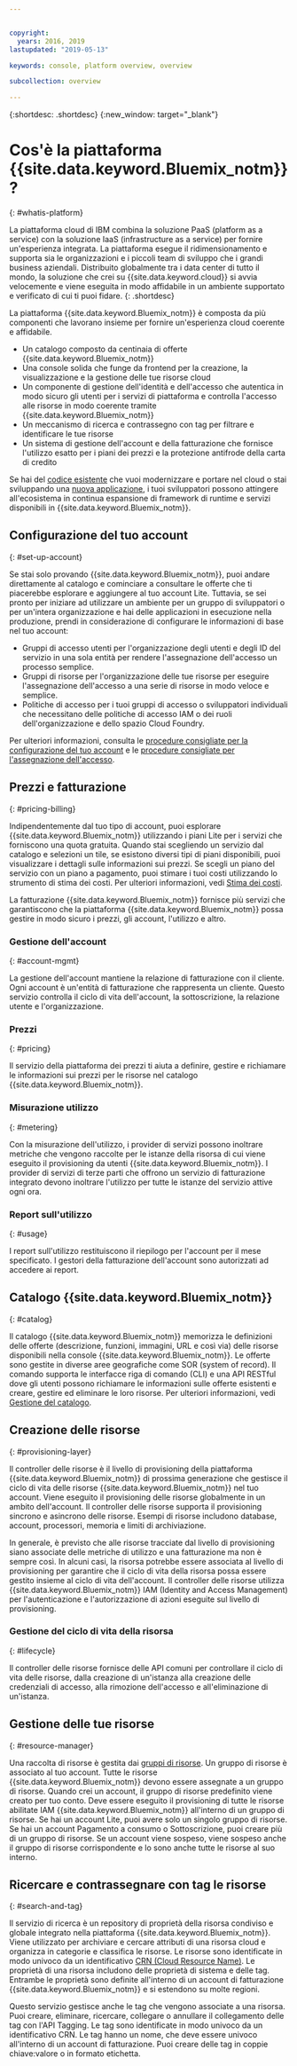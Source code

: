 ```yaml
---


copyright:
  years: 2016, 2019
lastupdated: "2019-05-13"

keywords: console, platform overview, overview

subcollection: overview

---
```


{:shortdesc: .shortdesc}
{:new_window: target="_blank"}

# Cos'è la piattaforma {{site.data.keyword.Bluemix_notm}}?
{: #whatis-platform}

La piattaforma cloud di IBM combina la soluzione PaaS (platform as a service) con la soluzione IaaS (infrastructure as a service) per fornire un'esperienza integrata. La piattaforma esegue il ridimensionamento e supporta sia le organizzazioni e i piccoli team di sviluppo che i grandi business aziendali. Distribuito globalmente tra i data center di tutto il mondo, la soluzione che crei su {{site.data.keyword.cloud}} si avvia velocemente e viene eseguita in modo affidabile in un ambiente supportato e verificato di cui ti puoi fidare.
{: .shortdesc}

La piattaforma {{site.data.keyword.Bluemix_notm}} è composta da più componenti che lavorano insieme per fornire un'esperienza cloud coerente e affidabile. 

  * Un catalogo composto da centinaia di offerte {{site.data.keyword.Bluemix_notm}}
  * Una console solida che funge da frontend per la creazione, la visualizzazione e la gestione delle tue risorse cloud
  * Un componente di gestione dell'identità e dell'accesso che autentica in modo sicuro gli utenti per i servizi di piattaforma e controlla l'accesso alle risorse in modo coerente tramite {{site.data.keyword.Bluemix_notm}}
  * Un meccanismo di ricerca e contrassegno con tag per filtrare e identificare le tue risorse
  * Un sistema di gestione dell'account e della fatturazione che fornisce l'utilizzo esatto per i piani dei prezzi e la protezione antifrode della carta di credito

Se hai del [codice esistente](/docs/apps/tutorials?topic=creating-apps-tutorial-byoc#tutorial-byoc) che vuoi modernizzare e portare nel cloud o stai sviluppando una [nuova applicazione](/docs/apps/tutorials?topic=creating-apps-tutorial-starterkit), i tuoi sviluppatori possono attingere all'ecosistema in continua espansione di framework di runtime e servizi disponibili in {{site.data.keyword.Bluemix_notm}}.

## Configurazione del tuo account
{: #set-up-account}

Se stai solo provando {{site.data.keyword.Bluemix_notm}}, puoi andare direttamente al catalogo e cominciare a consultare le offerte che ti piacerebbe esplorare e aggiungere al tuo account Lite. Tuttavia, se sei pronto per iniziare ad utilizzare un ambiente per un gruppo di sviluppatori o per un'intera organizzazione e hai delle applicazioni in esecuzione nella produzione, prendi in considerazione di configurare le informazioni di base nel tuo account:

* Gruppi di accesso utenti per l'organizzazione degli utenti e degli ID del servizio in una sola entità per rendere l'assegnazione dell'accesso un processo semplice.
* Gruppi di risorse per l'organizzazione delle tue risorse per eseguire l'assegnazione dell'accesso a una serie di risorse in modo veloce e semplice.
* Politiche di accesso per i tuoi gruppi di accesso o sviluppatori individuali che necessitano delle politiche di accesso IAM o dei ruoli dell'organizzazione e dello spazio Cloud Foundry.

Per ulteriori informazioni, consulta le [procedure consigliate per la configurazione del tuo account](/docs/account?topic=account-account_setup) e le [procedure consigliate per l'assegnazione dell'accesso](/docs/iam?topic=iam-account_setup). 

## Prezzi e fatturazione
{: #pricing-billing}

Indipendentemente dal tuo tipo di account, puoi esplorare {{site.data.keyword.Bluemix_notm}} utilizzando i piani Lite per i servizi che forniscono una quota gratuita. Quando stai scegliendo un servizio dal catalogo e selezioni un tile, se esistono diversi tipi di piani disponibili, puoi visualizzare i dettagli sulle informazioni sui prezzi. Se scegli un piano del servizio con un piano a pagamento, puoi stimare i tuoi costi utilizzando lo strumento di stima dei costi. Per ulteriori informazioni, vedi [Stima dei costi](/docs/billing-usage?topic=billing-usage-cost).

La fatturazione {{site.data.keyword.Bluemix_notm}} fornisce più servizi che garantiscono che la piattaforma {{site.data.keyword.Bluemix_notm}} possa gestire in modo sicuro i prezzi, gli account, l'utilizzo e altro.

### Gestione dell'account
{: #account-mgmt}

La gestione dell'account mantiene la relazione di fatturazione con il cliente. Ogni account è un'entità di fatturazione che rappresenta un cliente. Questo servizio controlla il ciclo di vita dell'account, la sottoscrizione, la relazione utente e l'organizzazione.

### Prezzi
{: #pricing}

Il servizio della piattaforma dei prezzi ti aiuta a definire, gestire e richiamare le informazioni sui prezzi per le risorse nel catalogo {{site.data.keyword.Bluemix_notm}}.

### Misurazione utilizzo
{: #metering}

Con la misurazione dell'utilizzo, i provider di servizi possono inoltrare metriche che vengono raccolte per le istanze della risorsa di cui viene eseguito il provisioning da utenti {{site.data.keyword.Bluemix_notm}}. I provider di servizi di terze parti che offrono un servizio di fatturazione integrato devono inoltrare l'utilizzo per tutte le istanze del servizio attive ogni ora. 

### Report sull'utilizzo
{: #usage}

I report sull'utilizzo restituiscono il riepilogo per l'account per il mese specificato. I gestori della fatturazione dell'account sono autorizzati ad accedere ai report.

## Catalogo {{site.data.keyword.Bluemix_notm}}
{: #catalog}

Il catalogo {{site.data.keyword.Bluemix_notm}} memorizza le definizioni delle offerte (descrizione, funzioni, immagini, URL e così via) delle risorse disponibili nella console {{site.data.keyword.Bluemix_notm}}. Le offerte sono gestite in diverse aree geografiche come SOR (system of record). Il comando supporta le interfacce riga di comando (CLI) e una API RESTful dove gli utenti possono richiamare le informazioni sulle offerte esistenti e creare, gestire ed eliminare le loro risorse. Per ulteriori informazioni, vedi [Gestione del catalogo](/docs/overview?topic=overview-manage-catalog).

## Creazione delle risorse
{: #provisioning-layer}

Il controller delle risorse è il livello di provisioning della piattaforma {{site.data.keyword.Bluemix_notm}} di prossima generazione che gestisce il ciclo di vita delle risorse {{site.data.keyword.Bluemix_notm}} nel tuo account. Viene eseguito il provisioning delle risorse globalmente in un ambito dell'account. Il controller delle risorse supporta il provisioning sincrono e asincrono delle risorse. Esempi di risorse includono database, account, processori, memoria e limiti di archiviazione. 

In generale, è previsto che alle risorse tracciate dal livello di provisioning siano associate delle metriche di utilizzo e una fatturazione ma non è sempre così. In alcuni casi, la risorsa potrebbe essere associata al livello di provisioning per garantire che il ciclo di vita della risorsa possa essere gestito insieme al ciclo di vita dell'account. Il controller delle risorse utilizza {{site.data.keyword.Bluemix_notm}} IAM (Identity and Access Management) per l'autenticazione e l'autorizzazione di azioni eseguite sul livello di provisioning.

### Gestione del ciclo di vita della risorsa
{: #lifecycle}

Il controller delle risorse fornisce delle API comuni per controllare il ciclo di vita delle risorse, dalla creazione di un'istanza alla creazione delle credenziali di accesso, alla rimozione dell'accesso e all'eliminazione di un'istanza.

## Gestione delle tue risorse
{: #resource-manager}

Una raccolta di risorse è gestita dai [gruppi di risorse](/docs/overview?topic=overview-whatis-rgs). Un gruppo di risorse è associato al tuo account. Tutte le risorse {{site.data.keyword.Bluemix_notm}} devono essere assegnate a un gruppo di risorse. Quando crei un account, il gruppo di risorse predefinito viene creato per tuo conto. Deve essere eseguito il provisioning di tutte le risorse abilitate IAM {{site.data.keyword.Bluemix_notm}} all'interno di un gruppo di risorse. Se hai un account Lite, puoi avere solo un singolo gruppo di risorse. Se hai un account Pagamento a consumo o Sottoscrizione, puoi creare più di un gruppo di risorse. Se un account viene sospeso, viene sospeso anche il gruppo di risorse corrispondente e lo sono anche tutte le risorse al suo interno. 

## Ricercare e contrassegnare con tag le risorse
{: #search-and-tag}

Il servizio di ricerca è un repository di proprietà della risorsa condiviso e globale integrato nella piattaforma {{site.data.keyword.Bluemix_notm}}. Viene utilizzato per archiviare e cercare attributi di una risorsa cloud e organizza in categorie e classifica le risorse. Le risorse sono identificate in modo univoco da un identificativo [CRN (Cloud Resource Name)](/docs/overview?topic=overview-crn). Le proprietà di una risorsa includono delle proprietà di sistema e delle tag. Entrambe le proprietà sono definite all'interno di un account di fatturazione {{site.data.keyword.Bluemix_notm}} e si estendono su molte regioni.

Questo servizio gestisce anche le tag che vengono associate a una risorsa. Puoi creare, eliminare, ricercare, collegare o annullare il collegamento delle tag con l'API Tagging. Le tag sono identificate in modo univoco da un identificativo CRN. Le tag hanno un nome, che deve essere univoco all'interno di un account di fatturazione. Puoi creare delle tag in coppie chiave:valore o in formato etichetta.
